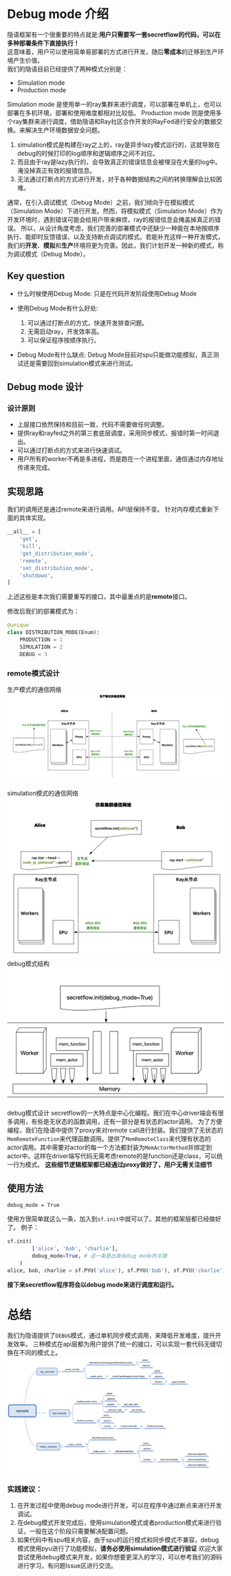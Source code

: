 # Debug mode  介绍
隐语框架有一个很重要的特点就是:**用户只需要写一套secretflow的代码，可以在多种部署条件下直接执行！**  
这意味着，用户可以使用简单易部署的方式进行开发，随后**零成本**的迁移到生产环境产生价值。  
我们的隐语目前已经提供了两种模式分别是：
- Simulation mode
- Production mode

Simulation mode 是使用单一的ray集群来进行调度，可以部署在单机上，也可以部署在多机环境，部署和使用难度都相对比较低。
Production mode 则是使用多个ray集群来进行调度，借助隐语和Ray社区合作开发的RayFed进行安全的数据交换。来解决生产环境数据安全问题。
1. simulation模式是构建在ray之上的，ray是异步lazy模式运行的，这就导致在debug的时候打印的log顺序和逻辑顺序之间不对应。
2. 而且由于ray是lazy执行的，会导致真正的错误信息会被埋没在大量的log中。淹没掉真正有效的报错信息。
3. 无法通过打断点的方式进行开发，对于各种数据结构之间的转换理解会比较困难。

通常，在引入调试模式（Debug Mode）之前，我们倾向于在模拟模式（Simulation Mode）下进行开发。然而，将模拟模式（Simulation Mode）作为开发环境时，遇到错误可能会给用户带来麻烦，ray的报错信息会掩盖掉真正的错误。
所以，从设计角度考虑，我们完善的部署模式中还缺少一种能在本地按顺序执行、能即时反馈错误、以及支持断点调试的模式。若能补充这样一种开发模式，我们的**开发**、**模拟**和**生产**环境将更为完善。因此，我们计划开发一种新的模式，称为调试模式（Debug Mode）。

## Key question
- 什么时候使用Debug Mode:
只是在代码开发阶段使用Debug Mode
- 使用Debug Mode有什么好处:
    1. 可以通过打断点的方式，快速开发排查问题。
    2. 无需启动ray，开发效率高。
    3. 可以保证程序按顺序执行。

- Debug Mode有什么缺点:
Debug Mode目前对spu只能做功能模拟，真正测试还是需要回到simulation模式来进行测试。


## Debug mode 设计
### 设计原则
* 上层接口依然保持和目前一致，代码不需要做任何调整。
* 提供ray和rayfed之外的第三套底层调度，采用同步模式，报错时第一时间退出。
* 可以通过打断点的方式来进行快速调试。
* 用户所有的worker不再是多进程，而是跑在一个进程里面，通信通过内存地址传递来完成。

## 实现思路
我们的调用还是通过remote来进行调用。API层保持不变。
针对内存模式重新下面的具体实现。
  
```python
__all__ = [
    'get',
    'kill',
    'get_distribution_mode',
    'remote',
    'set_distribution_mode',
    'shutdown',
]
```
上述这些是本次我们需要重写的接口，其中最重点的是**remote**接口。

修改后我们的部署模式为：
```python
@unique
class DISTRIBUTION_MODE(Enum):
    PRODUCTION = 1
    SIMULATION = 2
    DEBUG = 3
```

### remote模式设计
生产模式的通信网络
![Alt text](./resources/debug_01.png)

simulation模式的通信网络
![](./resources/debug_02.png)
debug模式结构
![Alt text](./resources/debug_03.png)
debug模式设计
secretflow的一大特点是中心化编程。我们在中心driver端会有很多调用，有些是无状态的函数调用，还有一部分是有状态的actor调用。  为了方便编程，我们在隐语中提供了proxy来对remote call进行封装。我们提供了无状态的`MemRemoteFunction`来代理函数调用。提供了`MemRemoteClass`来代理有状态的actor调用。其中需要对actor的每一个方法都封装为`MemActorMethod`并绑定到actor中。这样在driver端写代码无需考虑remote的是function还是class，可以统一行为模式。
**这些细节逻辑框架都已经通过proxy做好了，用户无需关注细节**


## 使用方法
```
debug_mode = True
```
使用方很简单就这么一条，加入到`sf.init`中就可以了。其他的框架层都已经做好了。
例子：
```python
sf.init(
        ['alice', 'bob', 'charlie'],
        debug_mode=True, # 这一条是出发debug mode的关键
    )
alice, bob, charlie = sf.PYU('alice'), sf.PYU('bob'), sf.PYU('charlie')
```

**接下来secretflow程序将会以debug mode来进行调度和运行。**

# 总结
我们为隐语提供了`DEBUG`模式，通过单机同步模式调用，来降低开发难度，提升开发效率。
三种模式在api层都为用户提供了统一的接口，可以实现一套代码无缝切换在不同的模式上。
![Alt text](./resources/debug_04.png)

### 实践建议：
1. 在开发过程中使用debug mode进行开发，可以在程序中通过断点来进行开发调试。
2. 在debug模式开发完成后，使用simulation模式或者production模式来进行验证，一般在这个阶段只需要解决配置问题。
3. 如果代码中有spu相关内容，由于spu的运行模式和同步模式不兼容，debug模式使用pyu进行了功能模拟，**请务必使用simulation模式进行验证**
欢迎大家尝试使用debug模式来开发，如果你想要更深入的学习，可以参考我们的源码进行学习，有问题Issue区进行交流。